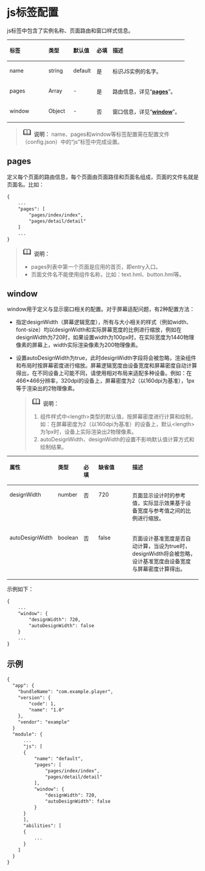 # js标签配置<a name="ZH-CN_TOPIC_0000001173324643"></a>

js标签中包含了实例名称、页面路由和窗口样式信息。

<a name="t092f7d78cacb46d583b3499e7cf3e7f2"></a>
<table><thead align="left"><tr id="r8ff2bb3ff6c84115be187bad81bb8dce"><th class="cellrowborder" valign="top" width="21.89%" id="mcps1.1.6.1.1"><p id="a16a1bbba39d7414b8e77ae9bcf230b7b"><a name="a16a1bbba39d7414b8e77ae9bcf230b7b"></a><a name="a16a1bbba39d7414b8e77ae9bcf230b7b"></a>标签</p>
</th>
<th class="cellrowborder" valign="top" width="13.969999999999999%" id="mcps1.1.6.1.2"><p id="a1fdbf4e9a38840029b6eb94a7f89b29a"><a name="a1fdbf4e9a38840029b6eb94a7f89b29a"></a><a name="a1fdbf4e9a38840029b6eb94a7f89b29a"></a>类型</p>
</th>
<th class="cellrowborder" valign="top" width="13.139999999999999%" id="mcps1.1.6.1.3"><p id="a07bcb8a8bbea4e8d9c60b8a4b1031970"><a name="a07bcb8a8bbea4e8d9c60b8a4b1031970"></a><a name="a07bcb8a8bbea4e8d9c60b8a4b1031970"></a>默认值</p>
</th>
<th class="cellrowborder" valign="top" width="9%" id="mcps1.1.6.1.4"><p id="a39b2ea2535e04e37a418e8374f3271e4"><a name="a39b2ea2535e04e37a418e8374f3271e4"></a><a name="a39b2ea2535e04e37a418e8374f3271e4"></a>必填</p>
</th>
<th class="cellrowborder" valign="top" width="42%" id="mcps1.1.6.1.5"><p id="ae9e9127cfa374d18a3741f4247791acf"><a name="ae9e9127cfa374d18a3741f4247791acf"></a><a name="ae9e9127cfa374d18a3741f4247791acf"></a>描述</p>
</th>
</tr>
</thead>
<tbody><tr id="row19493102613510"><td class="cellrowborder" valign="top" width="21.89%" headers="mcps1.1.6.1.1 "><p id="p6494172618357"><a name="p6494172618357"></a><a name="p6494172618357"></a>name</p>
</td>
<td class="cellrowborder" valign="top" width="13.969999999999999%" headers="mcps1.1.6.1.2 "><p id="p1449472643513"><a name="p1449472643513"></a><a name="p1449472643513"></a>string</p>
</td>
<td class="cellrowborder" valign="top" width="13.139999999999999%" headers="mcps1.1.6.1.3 "><p id="p1749412619355"><a name="p1749412619355"></a><a name="p1749412619355"></a>default</p>
</td>
<td class="cellrowborder" valign="top" width="9%" headers="mcps1.1.6.1.4 "><p id="p64947262359"><a name="p64947262359"></a><a name="p64947262359"></a>是</p>
</td>
<td class="cellrowborder" valign="top" width="42%" headers="mcps1.1.6.1.5 "><p id="p8494122612352"><a name="p8494122612352"></a><a name="p8494122612352"></a>标识JS实例的名字。</p>
</td>
</tr>
<tr id="r3d05cd5e24f14308a71d21d2d01adb81"><td class="cellrowborder" valign="top" width="21.89%" headers="mcps1.1.6.1.1 "><p id="a5a33cd31feb7416ab1ee44a6b863e57d"><a name="a5a33cd31feb7416ab1ee44a6b863e57d"></a><a name="a5a33cd31feb7416ab1ee44a6b863e57d"></a>pages</p>
</td>
<td class="cellrowborder" valign="top" width="13.969999999999999%" headers="mcps1.1.6.1.2 "><p id="a90233739ef8a4977ba0a9a48282d324d"><a name="a90233739ef8a4977ba0a9a48282d324d"></a><a name="a90233739ef8a4977ba0a9a48282d324d"></a>Array</p>
</td>
<td class="cellrowborder" valign="top" width="13.139999999999999%" headers="mcps1.1.6.1.3 "><p id="aaa1317b02aef4aee98e42227902ac7e5"><a name="aaa1317b02aef4aee98e42227902ac7e5"></a><a name="aaa1317b02aef4aee98e42227902ac7e5"></a>-</p>
</td>
<td class="cellrowborder" valign="top" width="9%" headers="mcps1.1.6.1.4 "><p id="a225959a4c42f44f4ad25fac5f48f34f5"><a name="a225959a4c42f44f4ad25fac5f48f34f5"></a><a name="a225959a4c42f44f4ad25fac5f48f34f5"></a>是</p>
</td>
<td class="cellrowborder" valign="top" width="42%" headers="mcps1.1.6.1.5 "><p id="a5f03a4f4a1fd461b9e4bc025569fcb2d"><a name="a5f03a4f4a1fd461b9e4bc025569fcb2d"></a><a name="a5f03a4f4a1fd461b9e4bc025569fcb2d"></a>路由信息，详见“<strong id="a4e250b60d2f84a32841a9b3a90941d81"><a name="a4e250b60d2f84a32841a9b3a90941d81"></a><a name="a4e250b60d2f84a32841a9b3a90941d81"></a><a href="#section3239252133513">pages</a></strong>”。</p>
</td>
</tr>
<tr id="row12517192619239"><td class="cellrowborder" valign="top" width="21.89%" headers="mcps1.1.6.1.1 "><p id="p18517172622317"><a name="p18517172622317"></a><a name="p18517172622317"></a>window</p>
</td>
<td class="cellrowborder" valign="top" width="13.969999999999999%" headers="mcps1.1.6.1.2 "><p id="p15517626112313"><a name="p15517626112313"></a><a name="p15517626112313"></a>Object</p>
</td>
<td class="cellrowborder" valign="top" width="13.139999999999999%" headers="mcps1.1.6.1.3 "><p id="p3517112615234"><a name="p3517112615234"></a><a name="p3517112615234"></a>-</p>
</td>
<td class="cellrowborder" valign="top" width="9%" headers="mcps1.1.6.1.4 "><p id="p1451782692314"><a name="p1451782692314"></a><a name="p1451782692314"></a>否</p>
</td>
<td class="cellrowborder" valign="top" width="42%" headers="mcps1.1.6.1.5 "><p id="p1517326152317"><a name="p1517326152317"></a><a name="p1517326152317"></a>窗口信息，详见“<strong id="b10874923141111"><a name="b10874923141111"></a><a name="b10874923141111"></a><a href="#section728811177376">window</a></strong>”。</p>
</td>
</tr>
</tbody>
</table>

>![](../../public_sys-resources/icon-note.gif) **说明：** 
>name、pages和window等标签配置需在配置文件（config.json）中的“js”标签中完成设置。

## pages<a name="section3239252133513"></a>

定义每个页面的路由信息，每个页面由页面路径和页面名组成，页面的文件名就是页面名。比如：

```
{
    ...
    "pages": [
        "pages/index/index",
        "pages/detail/detail"
    ]
    ...
}
```

>![](../../public_sys-resources/icon-note.gif) **说明：** 
>-   pages列表中第一个页面是应用的首页，即entry入口。
>-   页面文件名不能使用组件名称，比如：text.hml、button.hml等。

## window<a name="section728811177376"></a>

window用于定义与显示窗口相关的配置。对于屏幕适配问题，有2种配置方法：

-   指定designWidth（屏幕逻辑宽度），所有与大小相关的样式（例如width、font-size）均以designWidth和实际屏幕宽度的比例进行缩放，例如在designWidth为720时，如果设置width为100px时，在实际宽度为1440物理像素的屏幕上，width实际渲染像素为200物理像素。
-   设置autoDesignWidth为true，此时designWidth字段将会被忽略，渲染组件和布局时按屏幕密度进行缩放。屏幕逻辑宽度由设备宽度和屏幕密度自动计算得出，在不同设备上可能不同，请使用相对布局来适配多种设备。例如：在466\*466分辨率，320dpi的设备上，屏幕密度为2（以160dpi为基准），1px等于渲染出的2物理像素。

    >![](../../public_sys-resources/icon-note.gif) **说明：** 
    >1. 组件样式中<length\>类型的默认值，按屏幕密度进行计算和绘制，如：在屏幕密度为2（以160dpi为基准）的设备上，默认<length\>为1px时，设备上实际渲染出2物理像素。
    >2. autoDesignWidth、designWidth的设置不影响默认值计算方式和绘制结果。


<a name="table4231104116370"></a>
<table><thead align="left"><tr id="row17231541183714"><th class="cellrowborder" valign="top" width="19.558044195580443%" id="mcps1.1.6.1.1"><p id="p1723112411376"><a name="p1723112411376"></a><a name="p1723112411376"></a>属性</p>
</th>
<th class="cellrowborder" valign="top" width="12.218778122187782%" id="mcps1.1.6.1.2"><p id="p12313414371"><a name="p12313414371"></a><a name="p12313414371"></a>类型</p>
</th>
<th class="cellrowborder" valign="top" width="8.37916208379162%" id="mcps1.1.6.1.3"><p id="p1323118413374"><a name="p1323118413374"></a><a name="p1323118413374"></a>必填</p>
</th>
<th class="cellrowborder" valign="top" width="19.748025197480253%" id="mcps1.1.6.1.4"><p id="p2423537113218"><a name="p2423537113218"></a><a name="p2423537113218"></a>缺省值</p>
</th>
<th class="cellrowborder" valign="top" width="40.095990400959906%" id="mcps1.1.6.1.5"><p id="p17231124163710"><a name="p17231124163710"></a><a name="p17231124163710"></a>描述</p>
</th>
</tr>
</thead>
<tbody><tr id="row1423174133715"><td class="cellrowborder" valign="top" width="19.558044195580443%" headers="mcps1.1.6.1.1 "><p id="p1923284111373"><a name="p1923284111373"></a><a name="p1923284111373"></a>designWidth</p>
</td>
<td class="cellrowborder" valign="top" width="12.218778122187782%" headers="mcps1.1.6.1.2 "><p id="p1023219418372"><a name="p1023219418372"></a><a name="p1023219418372"></a>number</p>
</td>
<td class="cellrowborder" valign="top" width="8.37916208379162%" headers="mcps1.1.6.1.3 "><p id="p023217410379"><a name="p023217410379"></a><a name="p023217410379"></a>否</p>
</td>
<td class="cellrowborder" valign="top" width="19.748025197480253%" headers="mcps1.1.6.1.4 "><p id="p15424137103212"><a name="p15424137103212"></a><a name="p15424137103212"></a>720</p>
</td>
<td class="cellrowborder" valign="top" width="40.095990400959906%" headers="mcps1.1.6.1.5 "><p id="p1232174173717"><a name="p1232174173717"></a><a name="p1232174173717"></a>页面显示设计时的参考值，实际显示效果基于设备宽度与参考值之间的比例进行缩放。</p>
</td>
</tr>
<tr id="row78924466220"><td class="cellrowborder" valign="top" width="19.558044195580443%" headers="mcps1.1.6.1.1 "><p id="p1289216461925"><a name="p1289216461925"></a><a name="p1289216461925"></a>autoDesignWidth</p>
</td>
<td class="cellrowborder" valign="top" width="12.218778122187782%" headers="mcps1.1.6.1.2 "><p id="p1489220466214"><a name="p1489220466214"></a><a name="p1489220466214"></a>boolean</p>
</td>
<td class="cellrowborder" valign="top" width="8.37916208379162%" headers="mcps1.1.6.1.3 "><p id="p10892184612218"><a name="p10892184612218"></a><a name="p10892184612218"></a>否</p>
</td>
<td class="cellrowborder" valign="top" width="19.748025197480253%" headers="mcps1.1.6.1.4 "><p id="p10424237183218"><a name="p10424237183218"></a><a name="p10424237183218"></a>false</p>
</td>
<td class="cellrowborder" valign="top" width="40.095990400959906%" headers="mcps1.1.6.1.5 "><p id="p198921746524"><a name="p198921746524"></a><a name="p198921746524"></a>页面设计基准宽度是否自动计算，当设为true时，designWidth将会被忽略，设计基准宽度由设备宽度与屏幕密度计算得出。</p>
</td>
</tr>
</tbody>
</table>

示例如下：

```
{
    ...
    "window": {
        "designWidth": 720,
        "autoDesignWidth": false
    }
    ...
}
```

## 示例<a name="section19421142983812"></a>

```
{
  "app": {
    "bundleName": "com.example.player",
    "version": {
        "code": 1,
        "name": "1.0"
    },
    "vendor": "example"
  }
  "module": {
      ...
      "js": [
      {
          "name": "default",
          "pages": [
              "pages/index/index",
              "pages/detail/detail"
          ],
          "window": {
              "designWidth": 720,
              "autoDesignWidth": false
          }
      }
      ],
      "abilities": [
      {
          ...
      }
    ]
  }
}
```

